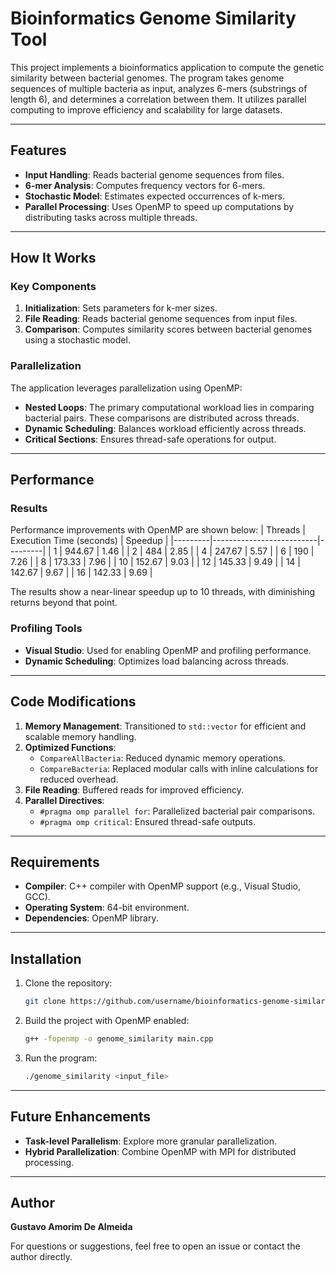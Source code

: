 # Bioinformatics Genome Similarity Tool

This project implements a bioinformatics application to compute the genetic similarity between bacterial genomes. The program takes genome sequences of multiple bacteria as input, analyzes 6-mers (substrings of length 6), and determines a correlation between them. It utilizes parallel computing to improve efficiency and scalability for large datasets.

---

## Features
- **Input Handling**: Reads bacterial genome sequences from files.
- **6-mer Analysis**: Computes frequency vectors for 6-mers.
- **Stochastic Model**: Estimates expected occurrences of k-mers.
- **Parallel Processing**: Uses OpenMP to speed up computations by distributing tasks across multiple threads.

---

## How It Works
### Key Components
1. **Initialization**: Sets parameters for k-mer sizes.
2. **File Reading**: Reads bacterial genome sequences from input files.
3. **Comparison**: Computes similarity scores between bacterial genomes using a stochastic model.

### Parallelization
The application leverages parallelization using OpenMP:
- **Nested Loops**: The primary computational workload lies in comparing bacterial pairs. These comparisons are distributed across threads.
- **Dynamic Scheduling**: Balances workload efficiently across threads.
- **Critical Sections**: Ensures thread-safe operations for output.

---

## Performance
### Results
Performance improvements with OpenMP are shown below:
| Threads | Execution Time (seconds) | Speedup |
|---------|--------------------------|---------|
| 1       | 944.67                   | 1.46    |
| 2       | 484                      | 2.85    |
| 4       | 247.67                   | 5.57    |
| 6       | 190                      | 7.26    |
| 8       | 173.33                   | 7.96    |
| 10      | 152.67                   | 9.03    |
| 12      | 145.33                   | 9.49    |
| 14      | 142.67                   | 9.67    |
| 16      | 142.33                   | 9.69    |

The results show a near-linear speedup up to 10 threads, with diminishing returns beyond that point.

### Profiling Tools
- **Visual Studio**: Used for enabling OpenMP and profiling performance.
- **Dynamic Scheduling**: Optimizes load balancing across threads.

---

## Code Modifications
1. **Memory Management**: Transitioned to `std::vector` for efficient and scalable memory handling.
2. **Optimized Functions**:
   - `CompareAllBacteria`: Reduced dynamic memory operations.
   - `CompareBacteria`: Replaced modular calls with inline calculations for reduced overhead.
3. **File Reading**: Buffered reads for improved efficiency.
4. **Parallel Directives**:
   - `#pragma omp parallel for`: Parallelized bacterial pair comparisons.
   - `#pragma omp critical`: Ensured thread-safe outputs.

---

## Requirements
- **Compiler**: C++ compiler with OpenMP support (e.g., Visual Studio, GCC).
- **Operating System**: 64-bit environment.
- **Dependencies**: OpenMP library.

---

## Installation
1. Clone the repository:
   ```bash
   git clone https://github.com/username/bioinformatics-genome-similarity.git
   ```
2. Build the project with OpenMP enabled:
   ```bash
   g++ -fopenmp -o genome_similarity main.cpp
   ```
3. Run the program:
   ```bash
   ./genome_similarity <input_file>
   ```

---

## Future Enhancements
- **Task-level Parallelism**: Explore more granular parallelization.
- **Hybrid Parallelization**: Combine OpenMP with MPI for distributed processing.

---

## Author
**Gustavo Amorim De Almeida**

For questions or suggestions, feel free to open an issue or contact the author directly.

